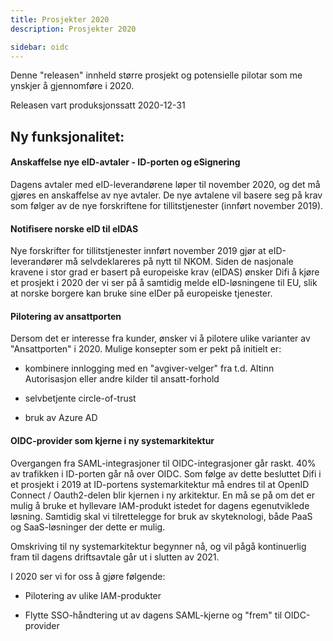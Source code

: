 ```yaml
---
title: Prosjekter 2020
description: Prosjekter 2020

sidebar: oidc
---
```



Denne "releasen" innheld større prosjekt og potensielle pilotar som me ynskjer å gjennomføre i 2020.



Releasen vart produksjonssatt 2020-12-31

## Ny funksjonalitet:


#### Anskaffelse nye eID-avtaler - ID-porten og eSignering

Dagens avtaler med eID-leverandørene løper til november 2020, og det må gjøres en anskaffelse av nye avtaler. De nye avtalene vil basere seg på krav som følger av de nye forskriftene for tillitstjenester (innført november 2019).




#### Notifisere norske eID til eIDAS

Nye forskrifter for tillitstjenester innført november 2019 gjør at eID-leverandører må selvdeklareres på nytt til NKOM. Siden de nasjonale kravene i stor grad er basert på europeiske krav (eIDAS) ønsker Difi å kjøre et prosjekt i 2020 der vi ser på å samtidig melde eID-løsningene til EU, slik at norske borgere kan bruke sine eIDer på europeiske tjenester.




#### Pilotering av ansattporten

Dersom det er interesse fra kunder, ønsker vi å pilotere ulike varianter av "Ansattporten" i 2020. Mulige konsepter som er pekt på initielt er:

- kombinere innlogging med en "avgiver-velger" fra t.d. Altinn Autorisasjon eller andre kilder til ansatt-forhold

- selvbetjente circle-of-trust 

- bruk av Azure AD




#### OIDC-provider som kjerne i ny systemarkitektur

Overgangen fra SAML-integrasjoner til OIDC-integrasjoner går raskt. 40% av trafikken i ID-porten går nå over OIDC. Som følge av dette besluttet Difi i et prosjekt i 2019 at ID-portens systemarkitektur må endres til at OpenID Connect / Oauth2-delen blir kjernen i ny arkitektur. En må se på om det er mulig å bruke et hyllevare IAM-produkt istedet for dagens egenutviklede løsning. Samtidig skal vi tilrettelegge for bruk av skyteknologi, både PaaS og SaaS-løsninger der dette er mulig.

Omskriving til ny systemarkitektur begynner nå, og vil pågå kontinuerlig fram til dagens driftsavtale går ut i slutten av 2021.

I 2020 ser vi for oss å gjøre følgende:

- Pilotering av ulike IAM-produkter

- Flytte SSO-håndtering ut av dagens SAML-kjerne og "frem" til OIDC-provider

